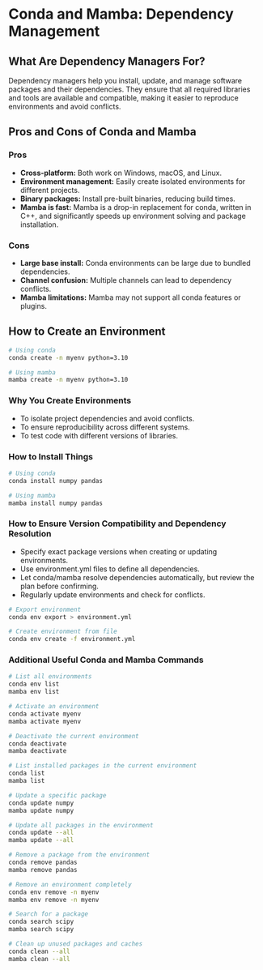 # Conda and Mamba: Dependency Management

## What Are Dependency Managers For?

Dependency managers help you install, update, and manage software packages and their dependencies. They ensure that all required libraries and tools are available and compatible, making it easier to reproduce environments and avoid conflicts.

## Pros and Cons of Conda and Mamba

### Pros
- **Cross-platform:** Both work on Windows, macOS, and Linux.
- **Environment management:** Easily create isolated environments for different projects.
- **Binary packages:** Install pre-built binaries, reducing build times.
- **Mamba is fast:** Mamba is a drop-in replacement for conda, written in C++, and significantly speeds up environment solving and package installation.

### Cons
- **Large base install:** Conda environments can be large due to bundled dependencies.
- **Channel confusion:** Multiple channels can lead to dependency conflicts.
- **Mamba limitations:** Mamba may not support all conda features or plugins.

## How to Create an Environment

```bash
# Using conda
conda create -n myenv python=3.10

# Using mamba
mamba create -n myenv python=3.10
```

### Why You Create Environments
- To isolate project dependencies and avoid conflicts.
- To ensure reproducibility across different systems.
- To test code with different versions of libraries.

### How to Install Things
```bash
# Using conda
conda install numpy pandas

# Using mamba
mamba install numpy pandas
```

### How to Ensure Version Compatibility and Dependency Resolution

- Specify exact package versions when creating or updating environments.
- Use environment.yml files to define all dependencies.
- Let conda/mamba resolve dependencies automatically, but review the plan before confirming.
- Regularly update environments and check for conflicts.


```bash
# Export environment
conda env export > environment.yml

# Create environment from file
conda env create -f environment.yml
```
### Additional Useful Conda and Mamba Commands

```bash
# List all environments
conda env list
mamba env list

# Activate an environment
conda activate myenv
mamba activate myenv

# Deactivate the current environment
conda deactivate
mamba deactivate

# List installed packages in the current environment
conda list
mamba list

# Update a specific package
conda update numpy
mamba update numpy

# Update all packages in the environment
conda update --all
mamba update --all

# Remove a package from the environment
conda remove pandas
mamba remove pandas

# Remove an environment completely
conda env remove -n myenv
mamba env remove -n myenv

# Search for a package
conda search scipy
mamba search scipy

# Clean up unused packages and caches
conda clean --all
mamba clean --all
